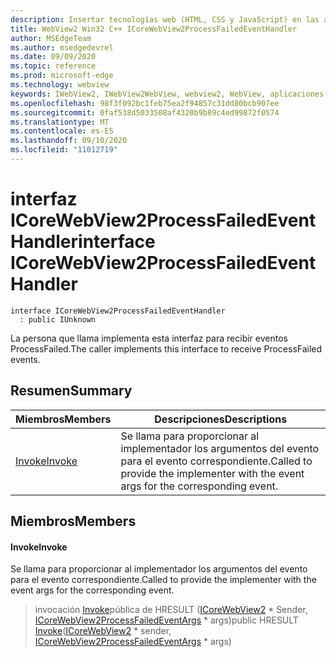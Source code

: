 ```yaml
---
description: Insertar tecnologías web (HTML, CSS y JavaScript) en las aplicaciones nativas con el control Microsoft Edge WebView2
title: WebView2 Win32 C++ ICoreWebView2ProcessFailedEventHandler
author: MSEdgeTeam
ms.author: msedgedevrel
ms.date: 09/09/2020
ms.topic: reference
ms.prod: microsoft-edge
ms.technology: webview
keywords: IWebView2, IWebView2WebView, webview2, WebView, aplicaciones Win32, Win32, Edge, ICoreWebView2, ICoreWebView2Controller, control de explorador, HTML Edge, ICoreWebView2ProcessFailedEventHandler
ms.openlocfilehash: 98f3f092bc1feb75ea2f94857c31dd80bcb907ee
ms.sourcegitcommit: 0faf538d5033508af4320b9b89c4ed99872f0574
ms.translationtype: MT
ms.contentlocale: es-ES
ms.lasthandoff: 09/10/2020
ms.locfileid: "11012719"
---
```

# <span data-ttu-id="d1f85-104">interfaz ICoreWebView2ProcessFailedEventHandler</span><span class="sxs-lookup"><span data-stu-id="d1f85-104">interface ICoreWebView2ProcessFailedEventHandler</span></span> 

```
interface ICoreWebView2ProcessFailedEventHandler
  : public IUnknown
```

<span data-ttu-id="d1f85-105">La persona que llama implementa esta interfaz para recibir eventos ProcessFailed.</span><span class="sxs-lookup"><span data-stu-id="d1f85-105">The caller implements this interface to receive ProcessFailed events.</span></span>

## <span data-ttu-id="d1f85-106">Resumen</span><span class="sxs-lookup"><span data-stu-id="d1f85-106">Summary</span></span>

 <span data-ttu-id="d1f85-107">Miembros</span><span class="sxs-lookup"><span data-stu-id="d1f85-107">Members</span></span>                        | <span data-ttu-id="d1f85-108">Descripciones</span><span class="sxs-lookup"><span data-stu-id="d1f85-108">Descriptions</span></span>
--------------------------------|---------------------------------------------
[<span data-ttu-id="d1f85-109">Invoke</span><span class="sxs-lookup"><span data-stu-id="d1f85-109">Invoke</span></span>](#invoke) | <span data-ttu-id="d1f85-110">Se llama para proporcionar al implementador los argumentos del evento para el evento correspondiente.</span><span class="sxs-lookup"><span data-stu-id="d1f85-110">Called to provide the implementer with the event args for the corresponding event.</span></span>

## <span data-ttu-id="d1f85-111">Miembros</span><span class="sxs-lookup"><span data-stu-id="d1f85-111">Members</span></span>

#### <span data-ttu-id="d1f85-112">Invoke</span><span class="sxs-lookup"><span data-stu-id="d1f85-112">Invoke</span></span> 

<span data-ttu-id="d1f85-113">Se llama para proporcionar al implementador los argumentos del evento para el evento correspondiente.</span><span class="sxs-lookup"><span data-stu-id="d1f85-113">Called to provide the implementer with the event args for the corresponding event.</span></span>

> <span data-ttu-id="d1f85-114">invocación [Invoke](#invoke)pública de HRESULT ([ICoreWebView2](icorewebview2.md) \* Sender, [ICoreWebView2ProcessFailedEventArgs](icorewebview2processfailedeventargs.md) \* args)</span><span class="sxs-lookup"><span data-stu-id="d1f85-114">public HRESULT [Invoke](#invoke)([ICoreWebView2](icorewebview2.md) \* sender, [ICoreWebView2ProcessFailedEventArgs](icorewebview2processfailedeventargs.md) \* args)</span></span>

